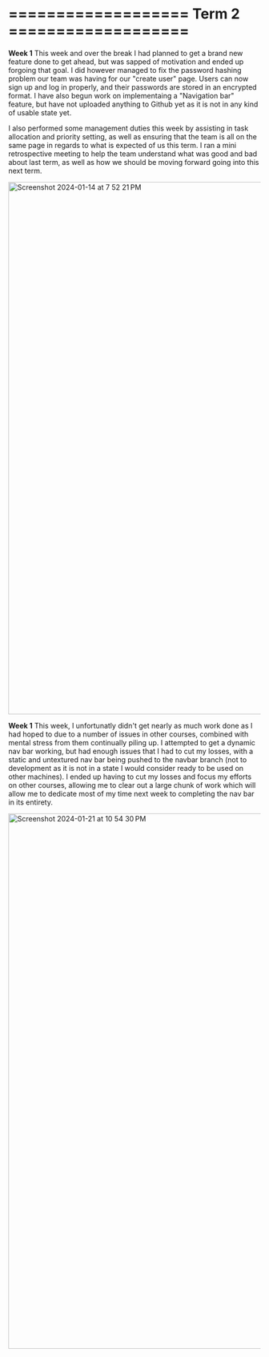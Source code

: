 <h1> =================== Term 2 =================== </h1>

**Week 1**
This week and over the break I had planned to get a brand new feature done to get ahead, but was sapped of motivation and ended up forgoing that goal. I did however managed to fix the password hashing problem our team was having for our "create user" page. Users can now sign up and log in properly, and their passwords are stored in an encrypted format. I have also begun work on implementaing a "Navigation bar" feature, but have not uploaded anything to Github yet as it is not in any kind of usable state yet.

I also performed some management duties this week by assisting in task allocation and priority setting, as well as ensuring that the team is all on the same page in regards to what is expected of us this term. I ran a mini retrospective meeting to help the team understand what was good and bad about last term, as well as how we should be moving forward going into this next term.

<img width="1064" alt="Screenshot 2024-01-14 at 7 52 21 PM" src="https://github.com/COSC-499-W2023/year-long-project-team-11/assets/71360902/a66b308e-619a-4585-b50b-30a34e0528a6">


**Week 1**
This week, I unfortunatly didn't get nearly as much work done as I had hoped to due to a number of issues in other courses, combined with mental stress from them continually piling up. I attempted to get a dynamic nav bar working, but had enough issues that I had to cut my losses, with a static and untextured nav bar being pushed to the navbar branch (not to development as it is not in a state I would consider ready to be used on other machines). I ended up having to cut my losses and focus my efforts on other courses, allowing me to clear out a large chunk of work which will allow me to dedicate most of my time next week to completing the nav bar in its entirety.

<img width="1070" alt="Screenshot 2024-01-21 at 10 54 30 PM" src="https://github.com/COSC-499-W2023/year-long-project-team-11/assets/71360902/7b689ab6-10ae-4bf2-9aa8-d050feee7852">

